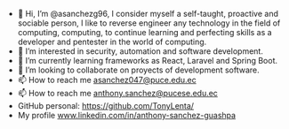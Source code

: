 - 👋 Hi, I’m @asanchezg96, I consider myself a self-taught, proactive and sociable person, I like to reverse engineer any technology in the field of computing, computing, to continue learning and perfecting skills as a developer and pentester in the world of computing.
- 👀 I’m interested in security, automation and software development.
- 🌱 I’m currently learning frameworks as React, Laravel and Spring Boot.
- 💞️ I’m looking to collaborate on proyects of development software.
- 📫 How to reach me asanchez047@puce.edu.ec
- 📫 How to reach me anthony.sanchez@pucese.edu.ec
- GitHub personal: https://github.com/TonyLenta/
- My profile www.linkedin.com/in/anthony-sanchez-guashpa 
